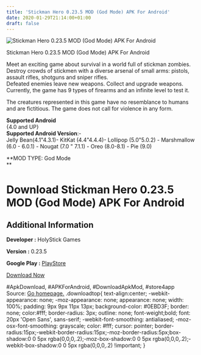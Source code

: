 ```yaml
---
title: 'Stickman Hero 0.23.5 MOD (God Mode) APK For Android'
date: 2020-01-29T21:14:00+01:00
draft: false
---
```


![Stickman Hero 0.23.5 MOD (God Mode) APK For Android](https://i0.wp.com/apkhome.net/wp-content/uploads/2020/01/Stickman-Hero-0.23.5-MOD-God-Mode.png "Stickman Hero 0.23.5 MOD (God Mode) APK For Android")

  

Stickman Hero 0.23.5 MOD (God Mode) APK For Android

Meet an exciting game about survival in a world full of stickman zombies.  
Destroy crowds of stickmen with a diverse arsenal of small arms: pistols, assault rifles, shotguns and sniper rifles.  
Defeated enemies leave new weapons. Collect and upgrade weapons.  
Currently, the game has 9 types of firearms and an infinite level to test it.

The creatures represented in this game have no resemblance to humans and are fictitious. The game does not call for violence in any form.

**Supported Android**  
{4.0 and UP}  
**Supported Android Version**:-  
Jelly Bean(4.1"4.3.1)- KitKat (4.4"4.4.4)- Lollipop (5.0"5.0.2) - Marshmallow (6.0 - 6.0.1) - Nougat (7.0 " 7.1.1) - Oreo (8.0-8.1) - Pie (9.0)

**MOD TYPE: God Mode  
**

Download Stickman Hero 0.23.5 MOD (God Mode) APK For Android
============================================================

Additional Information
----------------------

**Developer :** HolyStick Games

**Version :** 0.23.5

**Google Play :** [PlayStore](https://play.google.com/store/apps/details?id=com.HolyStickGames.StickmanHero)

  

[Download Now](https://store4app.co/post/stickman-hero-0-23-5-mod-god-mode-apk-for-android_1580328774)

  
#ApkDownload, #APKForAndroid, #DownloadApkMod, #store4app  
Source: [Go homepage.](https://store4app.co/post/stickman-hero-0-23-5-mod-god-mode-apk-for-android_1580328774) .downloadtop{ text-align:center; -webkit-appearance: none; -moz-appearance: none; appearance: none; width: 100%; padding: 9px 9px 11px 13px; background-color: #0EBD3F; border: none; color:#fff; border-radius: 3px; outline: none; font-weight;bold; font: 20px 'Open Sans', sans-serif; -webkit-font-smoothing: antialiased; -moz-osx-font-smoothing: grayscale; color: #fff; cursor: pointer; border-radius:15px;-webkit-border-radius:15px;-moz-border-radius:5px;box-shadow:0 0 5px rgba(0,0,0,.2);-moz-box-shadow:0 0 5px rgba(0,0,0,.2);-webkit-box-shadow:0 0 5px rgba(0,0,0,.2) !important; }